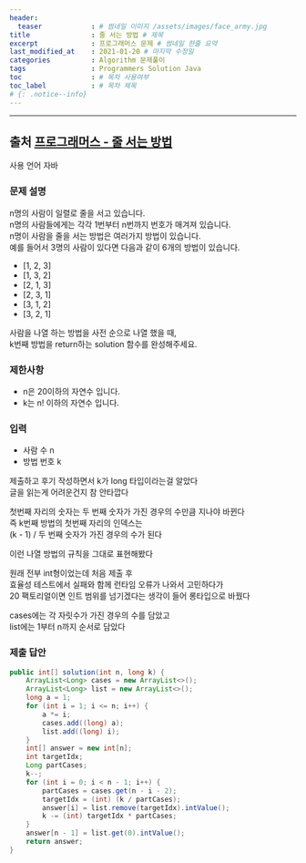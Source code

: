 ```yaml
---
header:
  teaser            : # 썸네일 이미지 /assets/images/face_army.jpg
title               : 줄 서는 방법 # 제목
excerpt             : 프로그래머스 문제 # 썸네일 한줄 요약
last_modified_at    : 2021-01-20 # 마지막 수정일
categories          : Algorithm 문제풀이
tags                : Programmers Solution Java
toc                 : # 목차 사용여부
toc_label           : # 목차 제목
# {: .notice--info}
---
```


---
## 출처 [프로그래머스 - 줄 서는 방법](https://programmers.co.kr/learn/courses/30/lessons/12936)

사용 언어 자바

### 문제 설명
n명의 사람이 일렬로 줄을 서고 있습니다.  
n명의 사람들에게는 각각 1번부터 n번까지 번호가 매겨져 있습니다.  
n명이 사람을 줄을 서는 방법은 여러가지 방법이 있습니다.  
예를 들어서 3명의 사람이 있다면 다음과 같이 6개의 방법이 있습니다.

- [1, 2, 3]
- [1, 3, 2]
- [2, 1, 3]
- [2, 3, 1]
- [3, 1, 2]
- [3, 2, 1]

사람을 나열 하는 방법을 사전 순으로 나열 했을 때,  
k번째 방법을 return하는 solution 함수를 완성해주세요.

### 제한사항
- n은 20이하의 자연수 입니다.
- k는 n! 이하의 자연수 입니다.

### 입력

- 사람 수 n
- 방법 번호 k

제출하고 후기 작성하면서 k가 long 타입이라는걸 알았다  
글을 읽는게 어려운건지 참 안타깝다  

첫번째 자리의 숫자는 두 번째 숫자가 가진 경우의 수만큼 지나야 바뀐다  
즉 k번째 방법의 첫번째 자리의 인덱스는  
(k - 1) / 두 번째 숫자가 가진 경우의 수가 된다  

이런 나열 방법의 규칙을 그대로 표현해봤다  

원래 전부 int형이었는데 처음 제출 후  
효율성 테스트에서 실패와 함께 런타임 오류가 나와서 고민하다가  
20 팩토리얼이면 인트 범위를 넘기겠다는 생각이 들어 롱타입으로 바꿨다


cases에는 각 자릿수가 가진 경우의 수를 담았고  
list에는 1부터 n까지 순서로 담았다


### 제출 답안

```java
public int[] solution(int n, long k) {
    ArrayList<Long> cases = new ArrayList<>();
    ArrayList<Long> list = new ArrayList<>();
    long a = 1;
    for (int i = 1; i <= n; i++) {
        a *= i;
        cases.add((long) a);
        list.add((long) i);
    }
    int[] answer = new int[n];
    int targetIdx;
    Long partCases;
    k--;
    for (int i = 0; i < n - 1; i++) {
        partCases = cases.get(n - i - 2);
        targetIdx = (int) (k / partCases);
        answer[i] = list.remove(targetIdx).intValue();
        k -= (int) targetIdx * partCases;
    }
    answer[n - 1] = list.get(0).intValue();
    return answer;
}
```